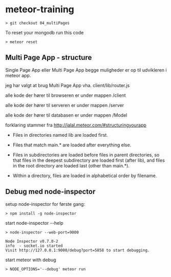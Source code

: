 meteor-training
===============


	> git checkout 04_multiPages

To reset your mongodb run this code

	> meteor reset


## Multi Page App - structure

Single Page App eller Multi Page App begge muligheder er op til udvikleren i meteor app. 

jeg har valgt at brug Multi Page App vha. client/lib/router.js

alle kode der hører til browseren er under mappen /client

alle kode der hører til serveren er under mappen /server

alle kode der hører til databasen er under mappen /Model

forklaring stammer fra http://jalal.meteor.com/#structuringyourapp

* Files in directories named lib are loaded first.

* Files that match main.* are loaded after everything else.

* Files in subdirectories are loaded before files in parent directories, so that files in the deepest subdirectory are loaded first (after lib), and files in the root directory are loaded last (other than main.*).

* Within a directory, files are loaded in alphabetical order by filename.



## Debug med node-inspector 

setup node-inspector for første gang: 

	> npm install -g node-inspector

start node-inspector --help

	> node-inspector --web-port=9000

	Node Inspector v0.7.0-2
   	info  - socket.io started
	Visit http://127.0.0.1:9000/debug?port=5858 to start debugging.


start meteor with debug 

	> NODE_OPTIONS='--debug' meteor run 








	
	